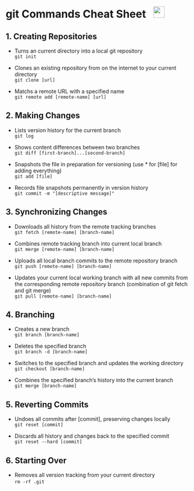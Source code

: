 # git Commands Cheat Sheet &nbsp; <img src="https://git-scm.com/images/logos/downloads/Git-Icon-1788C.png" width="30">
## 1. Creating Repositories

* Turns an current directory into a local git repository <br/>
`git init`

* Clones an existing repository from on the internet to your current directory <br/>
`git clone [url]`

* Matchs a remote URL with a specified name <br/>
`git remote add [remote-name] [url]`

## 2. Making Changes

* Lists version history for the current branch <br/>
`git log`

* Shows content differences between two branches <br/>
`git diff [first-branch]...[second-branch]`

* Snapshots the file in preparation for versioning (use * for [file] for adding everything) <br/>
`git add [file]`

* Records file snapshots permanently in version history <br/>
`git commit -m "[descriptive message]"`

## 3. Synchronizing Changes

* Downloads all history from the remote tracking branches <br/>
`git fetch [remote-name] [branch-name]`

* Combines remote tracking branch into current local branch <br/>
`git merge [remote-name] [branch-name]`

* Uploads all local branch commits to the remote repository branch <br/>
`git push [remote-name] [branch-name]`

* Updates your current local working branch with all new commits from the corresponding remote repository branch (combination of git fetch and git merge) <br/>
`git pull [remote-name] [branch-name]`

## 4. Branching

* Creates a new branch <br/>
`git branch [branch-name]`

* Deletes the specified branch <br/>
`git branch -d [branch-name]`

* Switches to the specified branch and updates the working directory <br/>
`git checkout [branch-name]`

* Combines the specified branch’s history into the current branch <br/>
`git merge [branch-name]`

## 5. Reverting Commits

* Undoes all commits after [commit], preserving changes locally <br/>
`git reset [commit]`

* Discards all history and changes back to the specified commit <br/>
`git reset --hard [commit]`

## 6. Starting Over

* Removes all version tracking from your current directory <br/>
`rm -rf .git`
